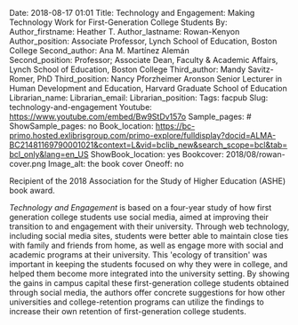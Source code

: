 Date: 2018-08-17 01:01
Title: Technology and Engagement: Making Technology Work for First-Generation College Students
By:
Author_firstname: Heather T.
Author_lastname: Rowan-Kenyon
Author_position: Associate Professor, Lynch School of Education, Boston College
Second_author: Ana M. Martínez Alemán  
Second_position: Professor; Associate Dean, Faculty & Academic Affairs, Lynch School of Education, Boston College
Third_author: Mandy Savitz-Romer, PhD
Third_position: Nancy Pforzheimer Aronson Senior Lecturer in Human Development and Education, Harvard Graduate School of Education
Librarian_name:
Librarian_email:
Librarian_position:
Tags: facpub
Slug: technology-and-engagement
Youtube: https://www.youtube.com/embed/Bw9StDv157o
Sample_pages: #
ShowSample_pages: no
Book_location: https://bc-primo.hosted.exlibrisgroup.com/primo-explore/fulldisplay?docid=ALMA-BC21481169790001021&context=L&vid=bclib_new&search_scope=bcl&tab=bcl_only&lang=en_US
ShowBook_location: yes
Bookcover: 2018/08/rowan-cover.png
Image_alt: the book cover 
Oneoff: no

<p>Recipient of the 2018 Association for the Study of Higher Education (ASHE) book award.</p>

<em>Technology and Engagement</em> is based on a four-year study of how first generation college students use social media, aimed at improving their transition to and engagement with their university. Through web technology, including social media sites, students were better able to maintain close ties with family and friends from home, as well as engage more with social and academic programs at their university. This 'ecology of transition' was important in keeping the students focused on why they were in college, and helped them become more integrated into the university setting. By showing the gains in campus capital these first-generation college students obtained through social media, the authors offer concrete suggestions for how other universities and college-retention programs can utilize the findings to increase their own retention of first-generation college students.